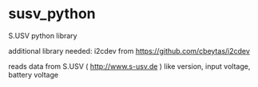# susv_python
S.USV python library

additional library needed: i2cdev from https://github.com/cbeytas/i2cdev

reads data from S.USV ( http://www.s-usv.de ) like version, input voltage, battery voltage

